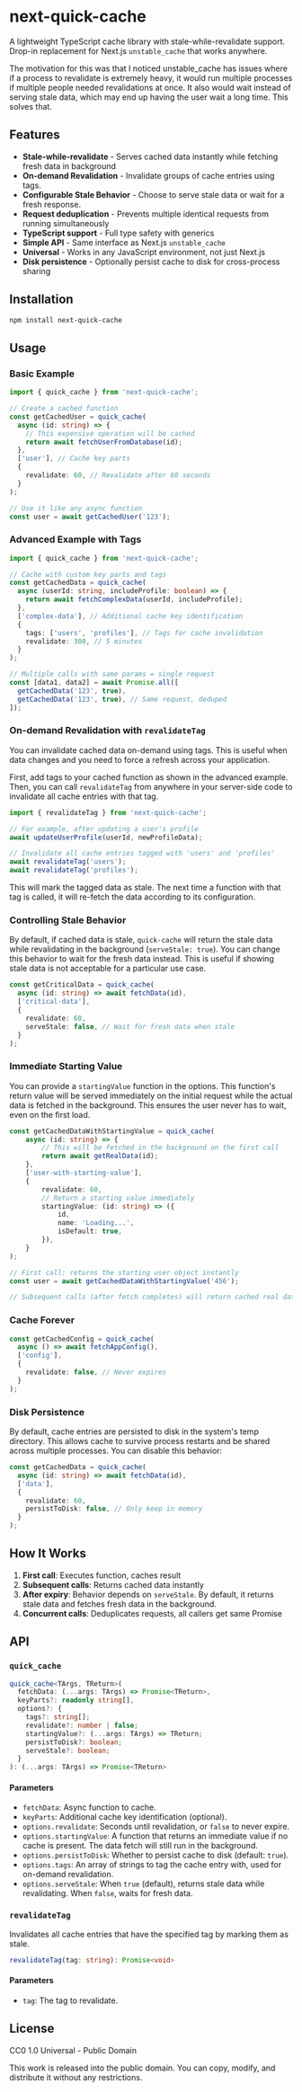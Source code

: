 # next-quick-cache

A lightweight TypeScript cache library with stale-while-revalidate support. Drop-in replacement for Next.js `unstable_cache` that works anywhere. 

The motivation for this was that I noticed unstable_cache has issues where if a process to revalidate is extremely heavy, it would run multiple processes if multiple people needed revalidations at once. It also would wait instead of serving stale data, which may end up having the user wait a long time. This solves that. 

## Features

- **Stale-while-revalidate** - Serves cached data instantly while fetching fresh data in background
- **On-demand Revalidation** - Invalidate groups of cache entries using tags.
- **Configurable Stale Behavior** - Choose to serve stale data or wait for a fresh response.
- **Request deduplication** - Prevents multiple identical requests from running simultaneously  
- **TypeScript support** - Full type safety with generics
- **Simple API** - Same interface as Next.js `unstable_cache`
- **Universal** - Works in any JavaScript environment, not just Next.js
- **Disk persistence** - Optionally persist cache to disk for cross-process sharing

## Installation

```bash
npm install next-quick-cache
```

## Usage

### Basic Example

```typescript
import { quick_cache } from 'next-quick-cache';

// Create a cached function
const getCachedUser = quick_cache(
  async (id: string) => {
    // This expensive operation will be cached
    return await fetchUserFromDatabase(id);
  },
  ['user'], // Cache key parts
  {
    revalidate: 60, // Revalidate after 60 seconds
  }
);

// Use it like any async function
const user = await getCachedUser('123');
```

### Advanced Example with Tags

```typescript
import { quick_cache } from 'next-quick-cache';

// Cache with custom key parts and tags
const getCachedData = quick_cache(
  async (userId: string, includeProfile: boolean) => {
    return await fetchComplexData(userId, includeProfile);
  },
  ['complex-data'], // Additional cache key identification
  {
    tags: ['users', 'profiles'], // Tags for cache invalidation
    revalidate: 300, // 5 minutes
  }
);

// Multiple calls with same params = single request
const [data1, data2] = await Promise.all([
  getCachedData('123', true),
  getCachedData('123', true), // Same request, deduped
]);
```

### On-demand Revalidation with `revalidateTag`

You can invalidate cached data on-demand using tags. This is useful when data changes and you need to force a refresh across your application.

First, add tags to your cached function as shown in the advanced example. Then, you can call `revalidateTag` from anywhere in your server-side code to invalidate all cache entries with that tag.

```typescript
import { revalidateTag } from 'next-quick-cache';

// For example, after updating a user's profile
await updateUserProfile(userId, newProfileData);

// Invalidate all cache entries tagged with 'users' and 'profiles'
await revalidateTag('users');
await revalidateTag('profiles');
```
This will mark the tagged data as stale. The next time a function with that tag is called, it will re-fetch the data according to its configuration.

### Controlling Stale Behavior

By default, if cached data is stale, `quick-cache` will return the stale data while revalidating in the background (`serveStale: true`). You can change this behavior to wait for the fresh data instead. This is useful if showing stale data is not acceptable for a particular use case.

```typescript
const getCriticalData = quick_cache(
  async (id: string) => await fetchData(id),
  ['critical-data'],
  {
    revalidate: 60,
    serveStale: false, // Wait for fresh data when stale
  }
);
```

### Immediate Starting Value

You can provide a `startingValue` function in the options. This function's return value will be served immediately on the initial request while the actual data is fetched in the background. This ensures the user never has to wait, even on the first load.

```typescript
const getCachedDataWithStartingValue = quick_cache(
    async (id: string) => {
        // This will be fetched in the background on the first call
        return await getRealData(id);
    },
    ['user-with-starting-value'],
    {
        revalidate: 60,
        // Return a starting value immediately
        startingValue: (id: string) => ({
            id,
            name: 'Loading...',
            isDefault: true,
        }),
    }
);

// First call: returns the starting user object instantly
const user = await getCachedDataWithStartingValue('456'); 

// Subsequent calls (after fetch completes) will return cached real data
```

### Cache Forever

```typescript
const getCachedConfig = quick_cache(
  async () => await fetchAppConfig(),
  ['config'],
  {
    revalidate: false, // Never expires
  }
);
```

### Disk Persistence

By default, cache entries are persisted to disk in the system's temp directory. This allows cache to survive process restarts and be shared across multiple processes. You can disable this behavior:

```typescript
const getCachedData = quick_cache(
  async (id: string) => await fetchData(id),
  ['data'],
  {
    revalidate: 60,
    persistToDisk: false, // Only keep in memory
  }
);
```

## How It Works

1. **First call**: Executes function, caches result
2. **Subsequent calls**: Returns cached data instantly
3. **After expiry**: Behavior depends on `serveStale`. By default, it returns stale data and fetches fresh data in the background.
4. **Concurrent calls**: Deduplicates requests, all callers get same Promise

## API

### `quick_cache`

```typescript
quick_cache<TArgs, TReturn>(
  fetchData: (...args: TArgs) => Promise<TReturn>,
  keyParts?: readonly string[],
  options?: {
    tags?: string[];
    revalidate?: number | false;
    startingValue?: (...args: TArgs) => TReturn;
    persistToDisk?: boolean;
    serveStale?: boolean;
  }
): (...args: TArgs) => Promise<TReturn>
```

#### Parameters

- `fetchData`: Async function to cache.
- `keyParts`: Additional cache key identification (optional).
- `options.revalidate`: Seconds until revalidation, or `false` to never expire.
- `options.startingValue`: A function that returns an immediate value if no cache is present. The data fetch will still run in the background.
- `options.persistToDisk`: Whether to persist cache to disk (default: `true`).
- `options.tags`: An array of strings to tag the cache entry with, used for on-demand revalidation.
- `options.serveStale`: When `true` (default), returns stale data while revalidating. When `false`, waits for fresh data.

### `revalidateTag`

Invalidates all cache entries that have the specified tag by marking them as stale.

```typescript
revalidateTag(tag: string): Promise<void>
```

#### Parameters

- `tag`: The tag to revalidate.


## License

CC0 1.0 Universal - Public Domain

This work is released into the public domain. You can copy, modify, and distribute it without any restrictions.
